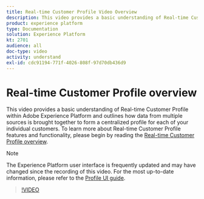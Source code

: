 ```yaml
---
title: Real-time Customer Profile Video Overview
description: This video provides a basic understanding of Real-time Customer Profile within Adobe Experience Platform and outlines how to browse profiles within the Platform UI.
product: experience platform
type: Documentation
solution: Experience Platform
kt: 2701
audience: all
doc-type: video
activity: understand
exl-id: cdc91194-771f-4026-808f-97d70db436d9
---
```

# Real-time Customer Profile overview

This video provides a basic understanding of Real-time Customer Profile within Adobe Experience Platform and outlines how data from multiple sources is brought together to form a centralized profile for each of your individual customers. To learn more about Real-time Customer Profile features and functionality, please begin by reading the [Real-time Customer Profile overview](../home.md).

>[!NOTE]
>
>The Experience Platform user interface is frequently updated and may have changed since the recording of this video. For the most up-to-date information, please refer to the [Profile UI guide](../ui/user-guide.md). 

>[!VIDEO](https://video.tv.adobe.com/v/27251?quality=12&learn=on&captions=eng)
